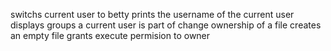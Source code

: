 switchs current user to betty
prints the username of the current user
displays groups a current user is part of
change ownership of a file
creates an empty file
grants execute permision to owner
